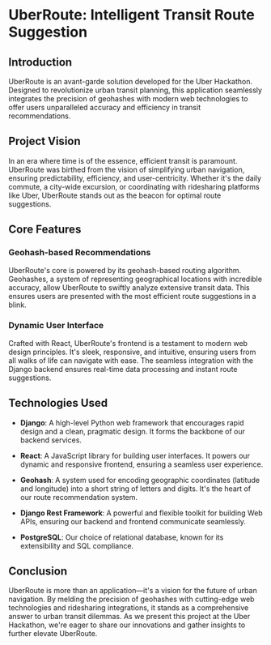 #  UberRoute: Intelligent Transit Route Suggestion

## Introduction

UberRoute is an avant-garde solution developed for the Uber Hackathon. Designed to revolutionize urban transit planning, this application seamlessly integrates the precision of geohashes with modern web technologies to offer users unparalleled accuracy and efficiency in transit recommendations.

## Project Vision

In an era where time is of the essence, efficient transit is paramount. UberRoute was birthed from the vision of simplifying urban navigation, ensuring predictability, efficiency, and user-centricity. Whether it's the daily commute, a city-wide excursion, or coordinating with ridesharing platforms like Uber, UberRoute stands out as the beacon for optimal route suggestions.

## Core Features

### Geohash-based Recommendations 
UberRoute's core is powered by its geohash-based routing algorithm. Geohashes, a system of representing geographical locations with incredible accuracy, allow UberRoute to swiftly analyze extensive transit data. This ensures users are presented with the most efficient route suggestions in a blink.

### Dynamic User Interface 
Crafted with React, UberRoute's frontend is a testament to modern web design principles. It's sleek, responsive, and intuitive, ensuring users from all walks of life can navigate with ease. The seamless integration with the Django backend ensures real-time data processing and instant route suggestions.

## Technologies Used

- **Django**: A high-level Python web framework that encourages rapid design and a clean, pragmatic design. It forms the backbone of our backend services.
  
- **React**: A JavaScript library for building user interfaces. It powers our dynamic and responsive frontend, ensuring a seamless user experience.
  
- **Geohash**: A system used for encoding geographic coordinates (latitude and longitude) into a short string of letters and digits. It's the heart of our route recommendation system.
  
- **Django Rest Framework**: A powerful and flexible toolkit for building Web APIs, ensuring our backend and frontend communicate seamlessly.
  
- **PostgreSQL**: Our choice of relational database, known for its extensibility and SQL compliance.

## Conclusion

UberRoute is more than an application—it's a vision for the future of urban navigation. By melding the precision of geohashes with cutting-edge web technologies and ridesharing integrations, it stands as a comprehensive answer to urban transit dilemmas. As we present this project at the Uber Hackathon, we're eager to share our innovations and gather insights to further elevate UberRoute.
